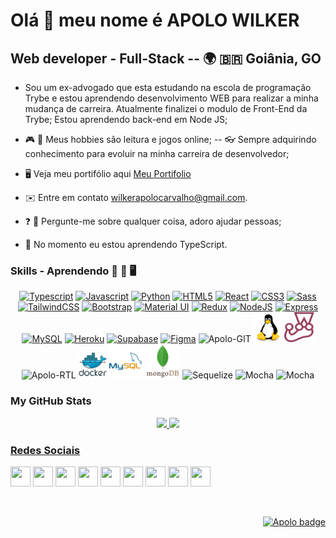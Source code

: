 Olá 👋 meu nome é APOLO WILKER
=============================

Web developer - Full-Stack -- 🌍  🇧🇷  Goiânia, GO
-------------------------

* Sou um ex-advogado que esta estudando na escola de programação Trybe e estou aprendendo desenvolvimento WEB para realizar a minha mudança de carreira. Atualmente finalizei o modulo de Front-End da Trybe; Estou aprendendo back-end em Node JS; 

* 🎮 📖 Meus hobbies são leitura e jogos online; -- 👓 Sempre adquirindo conhecimento para evoluir na minha carreira de desenvolvedor; 
* 🖥️  Veja meu portifólio aqui [Meu Portifolio](http://portfolio-red-psi.vercel.app/)
* ✉️  Entre em contato [wilkerapolocarvalho@gmail.com](mailto:wilkerapolocarvalho@gmail.com).
* ❓ 💭 Pergunte-me sobre qualquer coisa, adoro ajudar pessoas;
* 🧠  No momento eu estou aprendendo TypeScript.


### Skills - Aprendendo :abacus: :notebook: :desktop_computer:
<!--   https://github.com/devicons/devicon/blob/master/icons/nodejs/nodejs-original-wordmark.svg -->
  
<p align="center" width="70%">
<a href="https://www.typescriptlang.org/" target="_blank" rel="noreferrer"><img src="https://raw.githubusercontent.com/danielcranney/readme-generator/main/public/icons/skills/typescript-colored.svg" width="36" height="36" alt="Typescript" /></a>
<a href="https://developer.mozilla.org/en-US/docs/Web/JavaScript" target="_blank" rel="noreferrer"><img src="https://raw.githubusercontent.com/danielcranney/readme-generator/main/public/icons/skills/javascript-colored.svg" width="36" height="36" alt="Javascript" /></a>
<a href="https://www.python.org/" target="_blank" rel="noreferrer"><img src="https://raw.githubusercontent.com/danielcranney/readme-generator/main/public/icons/skills/python-colored.svg" width="36" height="36" alt="Python" /></a>
<a href="https://developer.mozilla.org/en-US/docs/Glossary/HTML5" target="_blank" rel="noreferrer"><img src="https://raw.githubusercontent.com/danielcranney/readme-generator/main/public/icons/skills/html5-colored.svg" width="36" height="36" alt="HTML5" /></a>
<a href="https://reactjs.org/" target="_blank" rel="noreferrer"><img src="https://raw.githubusercontent.com/danielcranney/readme-generator/main/public/icons/skills/react-colored.svg" width="36" height="36" alt="React" /></a>
<a href="https://www.w3.org/TR/CSS/#css" target="_blank" rel="noreferrer"><img src="https://raw.githubusercontent.com/danielcranney/readme-generator/main/public/icons/skills/css3-colored.svg" width="36" height="36" alt="CSS3" /></a>
<a href="https://sass-lang.com/" target="_blank" rel="noreferrer"><img src="https://raw.githubusercontent.com/danielcranney/readme-generator/main/public/icons/skills/sass-colored.svg" width="36" height="36" alt="Sass" /></a>
<a href="https://tailwindcss.com/" target="_blank" rel="noreferrer"><img src="https://raw.githubusercontent.com/danielcranney/readme-generator/main/public/icons/skills/tailwindcss-colored.svg" width="36" height="36" alt="TailwindCSS" /></a>
<a href="https://getbootstrap.com/" target="_blank" rel="noreferrer"><img src="https://raw.githubusercontent.com/danielcranney/readme-generator/main/public/icons/skills/bootstrap-colored.svg" width="36" height="36" alt="Bootstrap" /></a>
<a href="https://mui.com/" target="_blank" rel="noreferrer"><img src="https://raw.githubusercontent.com/danielcranney/readme-generator/main/public/icons/skills/materialui-colored.svg" width="36" height="36" alt="Material UI" /></a>
<a href="https://redux.js.org/" target="_blank" rel="noreferrer"><img src="https://raw.githubusercontent.com/danielcranney/readme-generator/main/public/icons/skills/redux-colored.svg" width="36" height="36" alt="Redux" /></a>
<a href="https://nodejs.org/en/" target="_blank" rel="noreferrer"><img src="https://raw.githubusercontent.com/danielcranney/readme-generator/main/public/icons/skills/nodejs-colored.svg" width="36" height="36" alt="NodeJS" /></a>
<a href="https://expressjs.com/" target="_blank" rel="noreferrer"><img src="https://raw.githubusercontent.com/danielcranney/readme-generator/main/public/icons/skills/express-colored-dark.svg" width="36" height="36" alt="Express" /></a>
<a href="https://www.mysql.com/" target="_blank" rel="noreferrer"><img src="https://raw.githubusercontent.com/danielcranney/readme-generator/main/public/icons/skills/mysql-colored.svg" width="36" height="36" alt="MySQL" /></a>
<a href="https://www.heroku.com/" target="_blank" rel="noreferrer"><img src="https://raw.githubusercontent.com/danielcranney/readme-generator/main/public/icons/skills/heroku-colored.svg" width="36" height="36" alt="Heroku" /></a>
<a href="https://supabase.io/" target="_blank" rel="noreferrer"><img src="https://raw.githubusercontent.com/danielcranney/readme-generator/main/public/icons/skills/supabase-colored.svg" width="36" height="36" alt="Supabase" /></a>
<a href="https://www.figma.com/" target="_blank" rel="noreferrer"><img src="https://raw.githubusercontent.com/danielcranney/readme-generator/main/public/icons/skills/figma-colored.svg" width="36" height="36" alt="Figma" /></a>
  
 <img  alt="Apolo-GIT"  width="48" src="https://img.icons8.com/color/48/000000/git.png">
 <img  alt="Apolo-linux" src="https://github.com/devicons/devicon/blob/master/icons/linux/linux-original.svg" alt="linux" width="45" />
  <img alt="Apolo-Jest"  width="48" src="https://github.com/devicons/devicon/blob/master/icons/jest/jest-plain.svg" />
  <img  alt="Apolo-RTL"  width="45" src="https://avatars.githubusercontent.com/u/49996085?s=200&v=4" />
  <img  alt="Apolo-Docker"  width="45" src="https://github.com/devicons/devicon/blob/master/icons/docker/docker-original-wordmark.svg" />
  <img  alt="Apolo-SQL"  width="55" src="https://github.com/devicons/devicon/blob/master/icons/mysql/mysql-original-wordmark.svg" />
  <img alt="Apolo-Mongo-DB" width="55" src="https://github.com/devicons/devicon/blob/master/icons/mongodb/mongodb-original-wordmark.svg" />
  <img  alt="Sequelize"  width="40" src="https://camo.githubusercontent.com/a2ef2bb116ae565bb254cbb11194dae357eb7582a8babeab337bd3932687d63d/68747470733a2f2f63646e2e6a7364656c6976722e6e65742f67682f64657669636f6e732f64657669636f6e2f69636f6e732f73657175656c697a652f73657175656c697a652d6f726967696e616c2e737667">
    <img alt="Mocha" width="40" src="https://camo.githubusercontent.com/b038408a220da15a2710d79f3bc3834c9fa8c32c7ceb22f8554c5799ceea768e/68747470733a2f2f63646e2e6a7364656c6976722e6e65742f67682f64657669636f6e732f64657669636f6e2f69636f6e732f6d6f6368612f6d6f6368612d706c61696e2e737667">
   <img alt="Mocha" width="40" src="https://camo.githubusercontent.com/7ecbd4531436e4f20c1dba52a4fd4ac367cfcc20a2f62cfe7a10f32da306afc6/687474703a2f2f636861696a732e636f6d2f696d672f636861692d6c6f676f2e706e67">
 
</p>

 
 
 
  ### My GitHub Stats
<div align="center">
  <a href="https://github.com/APOLOWILKER">
  <img height="160em" src="https://github-readme-stats.vercel.app/api?username=APOLOWILKER&show_icons=true&theme=dracula&include_all_commits=true&count_private=true"/>
  <img height="160em" src="https://github-readme-stats.vercel.app/api/top-langs/?username=APOLOWILKER&layout=compact&langs_count=7&theme=dracula"/>
</div>
  
### Redes Sociais

  <p align="left"> 
    <a href="https://codepen.io/apolowilker" target="_blank" rel="noreferrer"><img src="https://raw.githubusercontent.com/danielcranney/readme-generator/main/public/icons/socials/codepen-dark.svg" width="32" height="32" /></a> 
    <a href="https://codesandbox.io/u/APOLOWILKER" target="_blank" rel="noreferrer"><img src="https://raw.githubusercontent.com/danielcranney/readme-generator/main/public/icons/socials/codesandbox-dark.svg" width="32" height="32" /></a> 
    <a href="https://www.github.com/APOLOWILKER" target="_blank" rel="noreferrer"><img src="https://raw.githubusercontent.com/danielcranney/readme-generator/main/public/icons/socials/github-dark.svg" width="32" height="32" /></a> 
    <a href="https://www.linkedin.com/in/apolowilkercarvalhosilva/" target="_blank" rel="noreferrer"><img src="https://raw.githubusercontent.com/danielcranney/readme-generator/main/public/icons/socials/linkedin.svg" width="32" height="32" /></a> 
    <a href="https://medium.com/@wilkerapolocarvalho" target="_blank" rel="noreferrer"><img src="https://raw.githubusercontent.com/danielcranney/readme-generator/main/public/icons/socials/medium-dark.svg" width="32" height="32" /></a> 
    <a href="https://stackoverflow.com/users/16483294/apolo-wilker" target="_blank" rel="noreferrer"><img src="https://raw.githubusercontent.com/danielcranney/readme-generator/main/public/icons/socials/stackoverflow.svg" width="32" height="32" /></a> 
    <a href="https://www.twitter.com/ApoloWilker" target="_blank" rel="noreferrer"><img src="https://raw.githubusercontent.com/danielcranney/readme-generator/main/public/icons/socials/twitter.svg" width="32" height="32" /></a> 
    <a href="https://www.youtube.com/channel/UCoyHazjRBTko4CEIu7_hkOQ" target="_blank" rel="noreferrer"><img src="https://raw.githubusercontent.com/danielcranney/readme-generator/main/public/icons/socials/youtube.svg" width="32" height="32" /></a>
    <a href="http://www.instagram.com/agoradevweb" target="_blank" rel="noreferrer"><img src="https://raw.githubusercontent.com/danielcranney/readme-generator/main/public/icons/socials/instagram.svg" width="32" height="32" /></a>
 </p>
  <br/>
  
<div>
  <p align="right">
    <a href="https://badges.pufler.dev">
      <img src="https://badges.pufler.dev/visits/apolowilker/apolowilker" alt="Apolo badge" />
    </a>
  </p>
</div>

